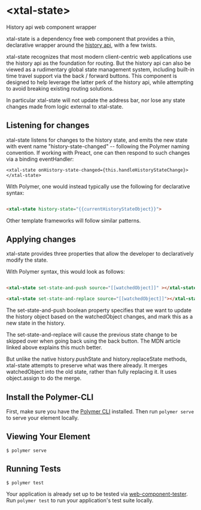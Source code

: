 # \<xtal-state\>

History api web component wrapper

xtal-state is a dependency free web component that provides a thin, declarative wrapper around the [history api](https://developer.mozilla.org/en-US/docs/Web/API/History_API), with a few twists.

xtal-state recognizes that most modern client-centric web applications use the history api as the foundation for routing.  But the history api can also be viewed as a rudimentary global state management system, including built-in time travel support via the back / forward buttons.  This component is designed to help leverage the latter perk of the history api, while attempting to avoid breaking existing routing solutions.  

In particular xtal-state will not update the address bar, nor lose any state changes made from logic external to xtal-state.

## Listening for changes

xtal-state listens for changes to the history state, and emits the new state with event name "history-state-changed" -- following the Polymer naming convention.  If working with Preact, one can then respond to such changes via a binding eventHandler:

```JSX
<xtal-state onHistory-state-changed={this.handleHistoryStateChange}></xtal-state>
``` 

With Polymer, one would instead typically use the following for declarative syntax:

```html

<xtal-state history-state="{{currentHistoryStateObject}}">

```

Other template frameworks will follow similar patterns.

## Applying changes

xtal-state provides three properties that allow the developer to declaratively modify the state.

With Polymer syntax, this would look as follows:

```html

<xtal-state set-state-and-push source="[[watchedObject]]" ></xtal-state>

<xtal-state set-state-and-replace source="[[watchedObject]]"></xtal-state>

```

The set-state-and-push boolean property specifies that we want to update the history object based on the watchedObject changes, and mark this as a new state in the history.

The set-state-and-replace will cause the previous state change to be skipped over when going back using the back button.  The MDN article linked above explains this much better.

But unlike the native history.pushState and history.replaceState methods, xtal-state attempts to preserve what was there already.  It merges watchedObject into the old state, rather than fully replacing it.  It uses object.assign to do the merge.

## Install the Polymer-CLI

First, make sure you have the [Polymer CLI](https://www.npmjs.com/package/polymer-cli) installed. Then run `polymer serve` to serve your element locally.

## Viewing Your Element

```
$ polymer serve
```

## Running Tests

```
$ polymer test
```

Your application is already set up to be tested via [web-component-tester](https://github.com/Polymer/web-component-tester). Run `polymer test` to run your application's test suite locally.
